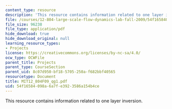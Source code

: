 ```yaml
---
content_type: resource
description: 'This resource contains information related to one layer inversion. '
file: /courses/12-804-large-scale-flow-dynamics-lab-fall-2009/54f16584098a6a7fe3923586a154b4ce_MIT12_804F09_qg1.pdf
file_size: 96238
file_type: application/pdf
hide_download: true
hide_download_original: null
learning_resource_types:
- Projects
license: https://creativecommons.org/licenses/by-nc-sa/4.0/
ocw_type: OCWFile
parent_title: Projects
parent_type: CourseSection
parent_uid: 8c07d950-bf18-5705-250a-f682bbf40565
resourcetype: Document
title: MIT12_804F09_qg1.pdf
uid: 54f16584-098a-6a7f-e392-3586a154b4ce
---
```

This resource contains information related to one layer inversion. 